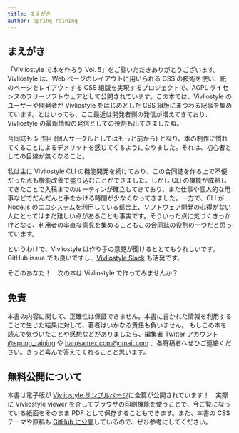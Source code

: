 ```yaml
---
title: まえがき
author: spring-raining
---
```


## まえがき

「Vivliostyle で本を作ろう Vol. 5」をご覧いただきありがとうございます。Vivliostyle は、Web ページのレイアウトに用いられる CSS の技術を使い、紙のページをレイアウトする CSS 組版を実現するプロジェクトで、AGPL ライセンスのフリーソフトウェアとして公開されています。この本では、Vivliostyle のユーザーや開発者が Vivliostyle をはじめとした CSS 組版にまつわる記事を集めています。とはいっても、ここ最近は開発者側の発信が増えてきており、Vivliostyle の最新情報の発信としての役割も出てきましたね。

合同誌も 5 作目 (個人サークルとしてはもっと前から) となり、本の制作に慣れてくることによるデメリットを感じてくるようになりました。それは、初心者としての目線が無くなること。

私は主に Vivliostyle CLI の機能開発を続けており、この合同誌を作る上で不便だった点も機能改善で盛り込むことができました。しかし CLI の機能が成熟してきたことで入稿までのルーティンが確立してきており、また仕事や個人的な用事などでだんだんと手をかける時間が少なくなってきました。一方で、CLI が Node.js のエコシステムを利用している都合上、ソフトウェア開発の心得がない人にとってはまだ難しい点があることも事実です。そういった点に気づくきっかけとなる、利用者の率直な意見を集めることもこの合同誌の役割の一つだと思っています。

というわけで、Vivliostyle は作り手の意見が聞けるととてもうれしいです。GitHub issue でも良いですし、[Vivliostyle Slack](https://vivliostyle.org/community/) も活発です。

そこのあなた！　次の本は Vivliostyle で作ってみませんか？

## 免責

本書の内容に関して、正確性は保証できません。本書に書かれた情報を利用することで生じた結果に対して、著者はいかなる責任も負いません。
もしこの本を読んで気づいたことや感想などがありましたら、編集者 Twitter アカウント [@spring_raining](https://twetter.com/spring_raining) や [harusamex.com@gmail.com](mailto:harusamex.com@gmail.com) 、各寄稿者へぜひご連絡ください。きっと喜んで答えてくれることと思います。

## 無料公開について

本書は電子版が <a href="https://vivliostyle.org/ja/samples/">Vivliostyle サンプルページ</a>に全篇が公開されています！　実際に Vivliostyle viewer を介してブラウザの印刷機能を使うことで、今ご覧になっている紙面をそのまま PDF として保存することもできます。また、本書の CSS テーマや原稿も <a href="https://github.com/spring-raining/tbf11-draft">GitHub に公開</a>しているので、ぜひ参考にしてください。
